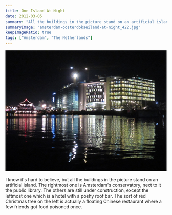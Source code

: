 ```yaml
---
title: One Island At Night
date: 2012-03-05
summary: "All the buildings in the picture stand on an artificial island."
summaryImage: "amsterdam-oosterdokseiland-at-night_422.jpg"
keepImageRatio: true
tags: ["Amsterdam", "The Netherlands"]
---
```


![](amsterdam-oosterdokseiland-at-night_422.jpg)

I know it's hard to believe, but all the buildings in the picture stand on an artificial island. The rightmost one is Amsterdam's conservatory, next to it the public library. The others are still under construction, except the leftmost one which is a hotel with a poshy roof bar. The sort of red Christmas tree on the left is actually a floating Chinese restaurant where a few friends got food poisoned once. 